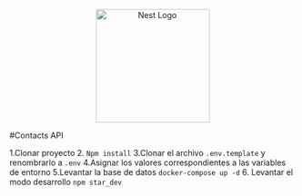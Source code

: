 <p align="center">
  <a href="http://nestjs.com/" target="blank"><img src="https://nestjs.com/img/logo-small.svg" width="200" alt="Nest Logo" /></a>
</p>

#Contacts API

1.Clonar proyecto 
2. ```Npm install```
3.Clonar el archivo ```.env.template``` y renombrarlo a ```.env```
4.Asignar los valores correspondientes a las variables de entorno
5.Levantar la base de datos 
```docker-compose up -d```
6. Levantar el modo desarrollo ```npm star_dev```
